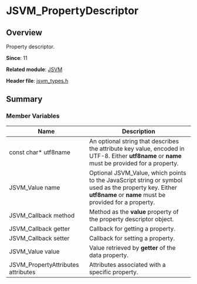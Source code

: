 # JSVM_PropertyDescriptor
<!--Kit: Common Basic Capability-->
<!--Subsystem: arkcompiler-->
<!--Owner: @yuanxiaogou; @string_sz-->
<!--Designer: @knightaoko-->
<!--Tester: @test_lzz-->
<!--Adviser: @fang-jinxu-->

## Overview

Property descriptor.

**Since**: 11

**Related module**: [JSVM](capi-jsvm.md)

**Header file**: [jsvm_types.h](capi-jsvm-types-h.md)

## Summary

### Member Variables

| Name| Description|
| -- | -- |
| const char* utf8name | An optional string that describes the attribute key value, encoded in UTF-8. Either **utf8name** or **name** must be provided for a property.|
| JSVM_Value name | Optional JSVM_Value, which points to the JavaScript string or symbol used as the property key. Either **utf8name** or **name** must be provided for a property.|
| JSVM_Callback method | Method as the **value** property of the property descriptor object.|
| JSVM_Callback getter | Callback for getting a property.|
| JSVM_Callback setter | Callback for setting a property.|
| JSVM_Value value | Value retrieved by **getter** of the data property.|
| JSVM_PropertyAttributes attributes | Attributes associated with a specific property.|
